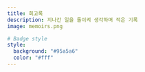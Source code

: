 ```yaml
---
title: 회고록
description: 지나간 일을 돌이켜 생각하며 적은 기록
image: memoirs.png

# Badge style
style:
  background: "#95a5a6"
  color: "#fff"
---
```

